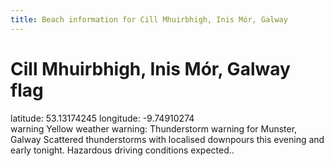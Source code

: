```yaml
---
title: Beach information for Cill Mhuirbhigh, Inis Mór, Galway
---
```

# Cill Mhuirbhigh, Inis Mór, Galway <span class="material-icons blue-flag">flag</span>

<div class="location-info">latitude: 53.13174245 longitude: -9.74910274</div>
<div id="met-eireann-warnings"><span class="material-icons yellow-warning">warning</span>&nbsp;Yellow weather warning: Thunderstorm warning for Munster, Galway Scattered thunderstorms with localised downpours this evening and early tonight. Hazardous driving conditions expected..&nbsp;</div>
<div></div>